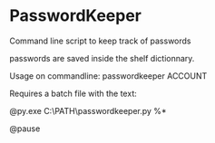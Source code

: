 # PasswordKeeper
Command line script to keep track of passwords

passwords are saved inside the shelf dictionnary.

Usage on commandline: passwordkeeper ACCOUNT


Requires a batch file with the text:

@py.exe C:\PATH\passwordkeeper.py %*

@pause

